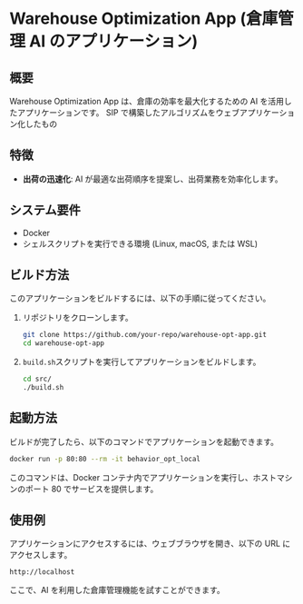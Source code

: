 # Warehouse Optimization App (倉庫管理 AI のアプリケーション)

## 概要

Warehouse Optimization App は、倉庫の効率を最大化するための AI を活用したアプリケーションです。
SIP で構築したアルゴリズムをウェブアプリケーション化したもの

## 特徴

- **出荷の迅速化**: AI が最適な出荷順序を提案し、出荷業務を効率化します。

## システム要件

- Docker
- シェルスクリプトを実行できる環境 (Linux, macOS, または WSL)

## ビルド方法

このアプリケーションをビルドするには、以下の手順に従ってください。

1. リポジトリをクローンします。

   ```sh
   git clone https://github.com/your-repo/warehouse-opt-app.git
   cd warehouse-opt-app
   ```

2. `build.sh`スクリプトを実行してアプリケーションをビルドします。

   ```sh
   cd src/
   ./build.sh
   ```

## 起動方法

ビルドが完了したら、以下のコマンドでアプリケーションを起動できます。

```sh
docker run -p 80:80 --rm -it behavior_opt_local
```

このコマンドは、Docker コンテナ内でアプリケーションを実行し、ホストマシンのポート 80 でサービスを提供します。

## 使用例

アプリケーションにアクセスするには、ウェブブラウザを開き、以下の URL にアクセスします。

```
http://localhost
```

ここで、AI を利用した倉庫管理機能を試すことができます。
